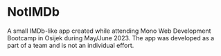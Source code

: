 # NotIMDb

A small IMDb-like app created while attending Mono Web Development Bootcamp in Osijek during May/June 2023.
The app was developed as a part of a team and is not an individual effort. 
